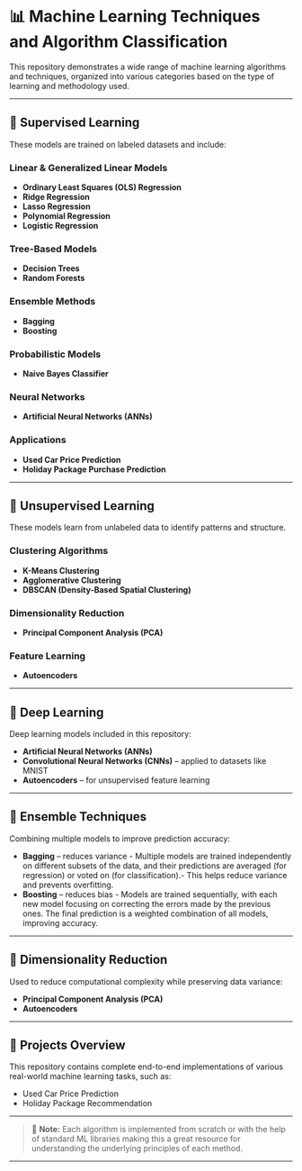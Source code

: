 # 📊 Machine Learning Techniques and Algorithm Classification

This repository demonstrates a wide range of machine learning algorithms and techniques, organized into various categories based on the type of learning and methodology used.

---

## 🔹 Supervised Learning

These models are trained on labeled datasets and include:

### Linear & Generalized Linear Models

* **Ordinary Least Squares (OLS) Regression**
* **Ridge Regression**
* **Lasso Regression**
* **Polynomial Regression**
* **Logistic Regression**

### Tree-Based Models

* **Decision Trees**
* **Random Forests**

### Ensemble Methods

* **Bagging**
* **Boosting**

### Probabilistic Models

* **Naive Bayes Classifier**

### Neural Networks

* **Artificial Neural Networks (ANNs)**

### Applications

* **Used Car Price Prediction**
* **Holiday Package Purchase Prediction**

---

## 🔹 Unsupervised Learning

These models learn from unlabeled data to identify patterns and structure.

### Clustering Algorithms

* **K-Means Clustering**
* **Agglomerative Clustering**
* **DBSCAN (Density-Based Spatial Clustering)**

### Dimensionality Reduction

* **Principal Component Analysis (PCA)**

### Feature Learning

* **Autoencoders**

---

## 🔹 Deep Learning

Deep learning models included in this repository:

* **Artificial Neural Networks (ANNs)**
* **Convolutional Neural Networks (CNNs)** – applied to datasets like MNIST
* **Autoencoders** – for unsupervised feature learning


---

## 🔹 Ensemble Techniques

Combining multiple models to improve prediction accuracy:

* **Bagging** – reduces variance - Multiple models are trained independently on different subsets of the data, and their predictions are averaged (for regression) or voted on (for classification).- This helps reduce variance and prevents overfitting.
* **Boosting** – reduces bias -  Models are trained sequentially, with each new model focusing on correcting the errors made by the previous ones. The final prediction is a weighted combination of all models, improving accuracy.

---

## 🔹 Dimensionality Reduction

Used to reduce computational complexity while preserving data variance:

* **Principal Component Analysis (PCA)**
* **Autoencoders**

---

## 📂 Projects Overview

This repository contains complete end-to-end implementations of various real-world machine learning tasks, such as:

* Used Car Price Prediction
* Holiday Package Recommendation

---

> 📌 **Note:** Each algorithm is implemented from scratch or with the help of standard ML libraries making this a great resource for understanding the underlying principles of each method.

---

